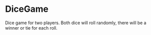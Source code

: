 # DiceGame
Dice game for two players. Both dice will roll randomly, there will be a winner or tie for each roll.
